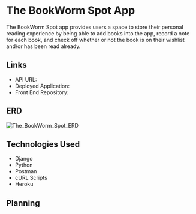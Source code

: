 # The BookWorm Spot App
The BookWorm Spot app provides users a space to store their personal reading experience by being able to add books into the app, record a note for each book, and check off whether or not the book is on their wishlist and/or has been read already.

## Links
- API URL:
- Deployed Application:
- Front End Repository:

## ERD
![The_BookWorm_Spot_ERD](https://media.git.generalassemb.ly/user/28180/files/b339ba00-d703-11ea-8aa4-21365d86c34a)

## Technologies Used
- Django
- Python
- Postman
- cURL Scripts
- Heroku

## Planning

